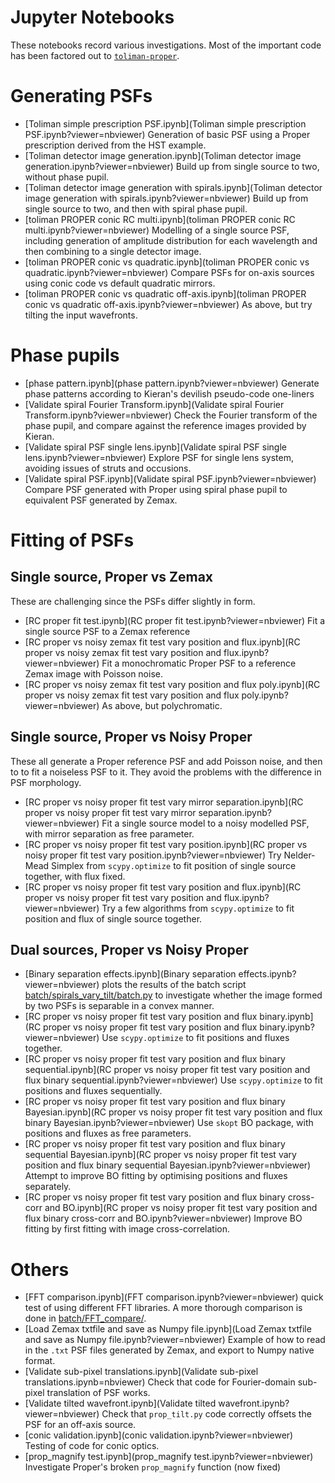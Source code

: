 # Jupyter Notebooks

These notebooks record various investigations. Most of the important code has been factored out to [`toliman-proper`](../toliman-proper).

# Generating PSFs

* [Toliman simple prescription PSF.ipynb](Toliman simple prescription PSF.ipynb?viewer=nbviewer) Generation of basic PSF using a Proper prescription derived from the HST example.
* [Toliman detector image generation.ipynb](Toliman detector image generation.ipynb?viewer=nbviewer) Build up from single source to two, without phase pupil.
* [Toliman detector image generation with spirals.ipynb](Toliman detector image generation with spirals.ipynb?viewer=nbviewer) Build up from single source to two, and then with spiral phase pupil.
* [toliman PROPER conic RC multi.ipynb](toliman PROPER conic RC multi.ipynb?viewer=nbviewer) Modelling of a single source PSF, including generation of amplitude distribution for each wavelength and then combining to a single detector image.
* [toliman PROPER conic vs quadratic.ipynb](toliman PROPER conic vs quadratic.ipynb?viewer=nbviewer) Compare PSFs for on-axis sources using conic code vs default quadratic mirrors.
* [toliman PROPER conic vs quadratic off-axis.ipynb](toliman PROPER conic vs quadratic off-axis.ipynb?viewer=nbviewer) As above, but try tilting the input wavefronts.


# Phase pupils

* [phase pattern.ipynb](phase pattern.ipynb?viewer=nbviewer) Generate phase patterns according to Kieran's devilish pseudo-code one-liners
* [Validate spiral Fourier Transform.ipynb](Validate spiral Fourier Transform.ipynb?viewer=nbviewer) Check the Fourier transform of the phase pupil, and compare against the reference images provided by Kieran.
* [Validate spiral PSF single lens.ipynb](Validate spiral PSF single lens.ipynb?viewer=nbviewer) Explore PSF for single lens system, avoiding issues of struts and occusions.
* [Validate spiral PSF.ipynb](Validate spiral PSF.ipynb?viewer=nbviewer) Compare PSF generated with Proper using spiral phase pupil to equivalent PSF generated by Zemax.

# Fitting of PSFs

## Single source, Proper vs Zemax

These are challenging since the PSFs differ slightly in form.

* [RC proper fit test.ipynb](RC proper fit test.ipynb?viewer=nbviewer) Fit a single source PSF to a Zemax reference
* [RC proper vs noisy zemax fit test vary position and flux.ipynb](RC proper vs noisy zemax fit test vary position and flux.ipynb?viewer=nbviewer) Fit a monochromatic Proper PSF to a reference Zemax image with Poisson noise.
* [RC proper vs noisy zemax fit test vary position and flux poly.ipynb](RC proper vs noisy zemax fit test vary position and flux poly.ipynb?viewer=nbviewer) As above, but polychromatic.

## Single source, Proper vs Noisy Proper

These all generate a Proper reference PSF and add Poisson noise, and then to to fit a noiseless PSF to it. They avoid the problems with the difference in PSF morphology.

* [RC proper vs noisy proper fit test vary mirror separation.ipynb](RC proper vs noisy proper fit test vary mirror separation.ipynb?viewer=nbviewer) Fit a single source model to a noisy modelled PSF, with mirror separation as free parameter.
* [RC proper vs noisy proper fit test vary position.ipynb](RC proper vs noisy proper fit test vary position.ipynb?viewer=nbviewer) Try Nelder-Mead Simplex from `scypy.optimize` to fit position of single source together, with flux fixed.
* [RC proper vs noisy proper fit test vary position and flux.ipynb](RC proper vs noisy proper fit test vary position and flux.ipynb?viewer=nbviewer) Try a few algorithms from `scypy.optimize` to fit position and flux of single source together.

## Dual sources, Proper vs Noisy Proper
 
* [Binary separation effects.ipynb](Binary separation effects.ipynb?viewer=nbviewer) plots the results of the batch script [batch/spirals_vary_tilt/batch.py](../batch/spirals_vary_tilt/batch.py) to investigate whether the image formed by two PSFs is separable in a convex manner.
* [RC proper vs noisy proper fit test vary position and flux binary.ipynb](RC proper vs noisy proper fit test vary position and flux binary.ipynb?viewer=nbviewer) Use `scypy.optimize` to fit positions and fluxes together.
* [RC proper vs noisy proper fit test vary position and flux binary sequential.ipynb](RC proper vs noisy proper fit test vary position and flux binary sequential.ipynb?viewer=nbviewer) Use `scypy.optimize` to fit positions and fluxes sequentially.
* [RC proper vs noisy proper fit test vary position and flux binary Bayesian.ipynb](RC proper vs noisy proper fit test vary position and flux binary Bayesian.ipynb?viewer=nbviewer) Use `skopt` BO package, with positions and fluxes as free parameters.
* [RC proper vs noisy proper fit test vary position and flux binary sequential Bayesian.ipynb](RC proper vs noisy proper fit test vary position and flux binary sequential Bayesian.ipynb?viewer=nbviewer) Attempt to improve BO fitting by optimising positions and fluxes separately.
* [RC proper vs noisy proper fit test vary position and flux binary cross-corr and BO.ipynb](RC proper vs noisy proper fit test vary position and flux binary cross-corr and BO.ipynb?viewer=nbviewer) Improve BO fitting by first fitting with image cross-correlation.

# Others

* [FFT comparison.ipynb](FFT comparison.ipynb?viewer=nbviewer) quick test of using different FFT libraries. A more thorough comparison is done in [batch/FFT_compare/](../batch/FFT_compare/).
* [Load Zemax txtfile and save as Numpy file.ipynb](Load Zemax txtfile and save as Numpy file.ipynb?viewer=nbviewer) Example of how to read in the `.txt` PSF files generated by Zemax, and export to Numpy native format.
* [Validate sub-pixel translations.ipynb](Validate sub-pixel translations.ipynb=nbviewer) Check that code for Fourier-domain sub-pixel translation of PSF works. 
* [Validate tilted wavefront.ipynb](Validate tilted wavefront.ipynb?viewer=nbviewer) Check that `prop_tilt.py` code correctly offsets the PSF for an off-axis source.
* [conic validation.ipynb](conic validation.ipynb?viewer=nbviewer) Testing of code for conic optics.
* [prop_magnify test.ipynb](prop_magnify test.ipynb?viewer=nbviewer) Investigate Proper's broken `prop_magnify` function (now fixed)